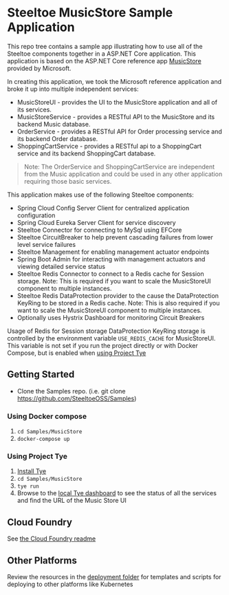 # Steeltoe MusicStore Sample Application

This repo tree contains a sample app illustrating how to use all of the Steeltoe components together in a ASP.NET Core application. This application is based on the ASP.NET Core reference app [MusicStore](https://github.com/dotnet/aspnetcore/tree/release/3.1/src/MusicStore) provided by Microsoft.

In creating this application, we took the Microsoft reference application and broke it up into multiple independent services:

* MusicStoreUI - provides the UI to the MusicStore application and all of its services.
* MusicStoreService - provides a RESTful API to the MusicStore and its backend Music database.
* OrderService - provides a RESTful API for Order processing service and its backend Order database.
* ShoppingCartService - provides a RESTful api to a ShoppingCart service and its backend ShoppingCart database.

> Note: The OrderService and ShoppingCartService are independent from the Music application and could be used in any other application requiring those basic services.

This application makes use of the following Steeltoe components:

* Spring Cloud Config Server Client for centralized application configuration
* Spring Cloud Eureka Server Client for service discovery
* Steeltoe Connector for connecting to MySql using EFCore
* Steeltoe CircuitBreaker to help prevent cascading failures from lower level service failures
* Steeltoe Management for enabling management actuator endpoints
* Spring Boot Admin for interacting with management actuators and viewing detailed service status
* Steeltoe Redis Connector to connect to a Redis cache for Session storage. Note: This is required if you want to scale the MusicStoreUI component to multiple instances.
* Steeltoe Redis DataProtection provider to the cause the DataProtection KeyRing to be stored in a Redis cache. Note: This is also required if you want to scale the MusicStoreUI component to multiple instances.
* Optionally uses Hystrix Dashboard for monitoring Circuit Breakers

Usage of Redis for Session storage DataProtection KeyRing storage is controlled by the environment variable `USE_REDIS_CACHE` for MusicStoreUI. This variable is not set if you run the project directly or with Docker Compose, but is enabled when [using Project Tye](#using-project-tye)

## Getting Started

* Clone the Samples repo. (i.e.  git clone <https://github.com/SteeltoeOSS/Samples>)

### Using Docker compose

1. `cd Samples/MusicStore`
1. `docker-compose up`

### Using Project Tye

1. [Install Tye](https://github.com/dotnet/tye/blob/master/docs/getting_started.md)
1. `cd Samples/MusicStore`
1. `tye run`
1. Browse to the [local Tye dashboard](http://localhost:8000) to see the status of all the services and find the URL of the Music Store UI

## Cloud Foundry

See [the Cloud Foundry readme](./README-CloudFoundry.md)

## Other Platforms

Review the resources in the [deployment folder](./deployment) for templates and scripts for deploying to other platforms like Kubernetes
